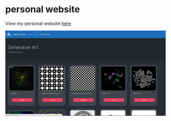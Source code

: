 # personal website

View my personal website [here](http://josepharonson.com)

![screenshot](./img/screenshot.png)
